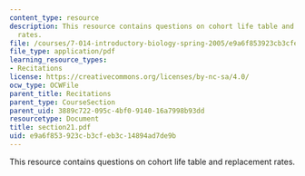 ```yaml
---
content_type: resource
description: This resource contains questions on cohort life table and replacement
  rates.
file: /courses/7-014-introductory-biology-spring-2005/e9a6f853923cb3cfeb3c14894ad7de9b_section21.pdf
file_type: application/pdf
learning_resource_types:
- Recitations
license: https://creativecommons.org/licenses/by-nc-sa/4.0/
ocw_type: OCWFile
parent_title: Recitations
parent_type: CourseSection
parent_uid: 3889c722-095c-4bf0-9140-16a7998b93dd
resourcetype: Document
title: section21.pdf
uid: e9a6f853-923c-b3cf-eb3c-14894ad7de9b
---
```

This resource contains questions on cohort life table and replacement rates.